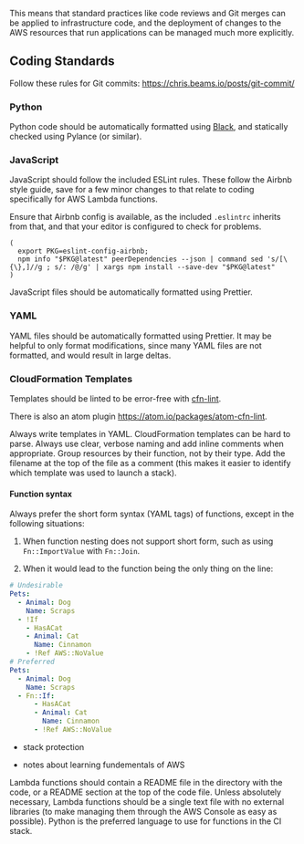 This means that standard practices like code reviews and Git merges can be applied to infrastructure code, and the deployment of changes to the AWS resources that run applications can be managed much more explicitly.

## Coding Standards

Follow these rules for Git commits: https://chris.beams.io/posts/git-commit/

### Python

Python code should be automatically formatted using [Black](https://black.readthedocs.io/en/stable/#), and statically checked using Pylance (or similar).

### JavaScript

JavaScript should follow the included ESLint rules. These follow the Airbnb style guide, save for a few minor changes to that relate to coding specifically for AWS Lambda functions.

Ensure that Airbnb config is available, as the included `.eslintrc` inherits from that, and that your editor is configured to check for problems.

```
(
  export PKG=eslint-config-airbnb;
  npm info "$PKG@latest" peerDependencies --json | command sed 's/[\{\},]//g ; s/: /@/g' | xargs npm install --save-dev "$PKG@latest"
)
```

JavaScript files should be automatically formatted using Prettier.

### YAML

YAML files should be automatically formatted using Prettier. It may be helpful to only format modifications, since many YAML files are not formatted, and would result in large deltas.

### CloudFormation Templates

Templates should be linted to be error-free with [cfn-lint](https://github.com/awslabs/cfn-python-lint).

There is also an atom plugin https://atom.io/packages/atom-cfn-lint.

Always write templates in YAML. CloudFormation templates can be hard to parse. Always use clear, verbose naming and add inline comments when appropriate. Group resources by their function, not by their type. Add the filename at the top of the file as a comment (this makes it easier to identify which template was used to launch a stack).

#### Function syntax

Always prefer the short form syntax (YAML tags) of functions, except in the following situations:

1. When function nesting does not support short form, such as using `Fn::ImportValue` with `Fn::Join`.

2. When it would lead to the function being the only thing on the line:

```yaml
# Undesirable
Pets:
  - Animal: Dog
    Name: Scraps
  - !If
    - HasACat
    - Animal: Cat
      Name: Cinnamon
    - !Ref AWS::NoValue
# Preferred
Pets:
  - Animal: Dog
    Name: Scraps
  - Fn::If:
      - HasACat
      - Animal: Cat
        Name: Cinnamon
      - !Ref AWS::NoValue
```

- stack protection

- notes about learning fundementals of AWS



Lambda functions should contain a README file in the directory with the code, or a README section at the top of the code file. Unless absolutely necessary, Lambda functions should be a single text file with no external libraries (to make managing them through the AWS Console as easy as possible). Python is the preferred language to use for functions in the CI stack.
